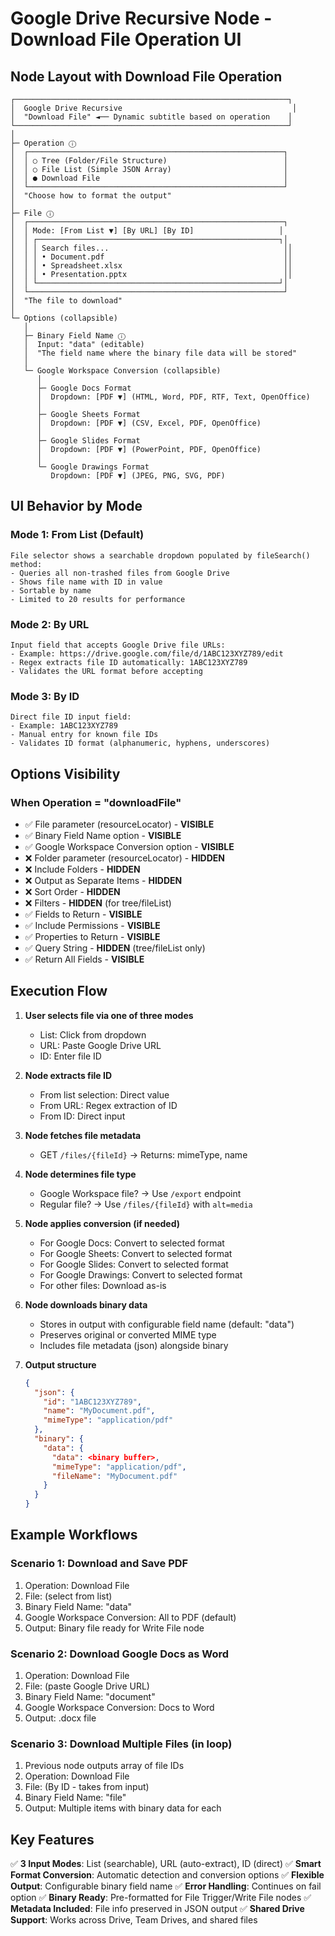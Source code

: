 # Google Drive Recursive Node - Download File Operation UI

## Node Layout with Download File Operation

```
┌─────────────────────────────────────────────────────────────┐
│  Google Drive Recursive                                      │
│  "Download File" ◄── Dynamic subtitle based on operation    │
└─────────────────────────────────────────────────────────────┘
│
├─ Operation ⓘ                                              
│  ┌─────────────────────────────────────────────────────────┐
│  │ ○ Tree (Folder/File Structure)                          │
│  │ ○ File List (Simple JSON Array)                         │
│  │ ● Download File                                         │
│  └─────────────────────────────────────────────────────────┘
│  "Choose how to format the output"
│
├─ File ⓘ                                                    
│  ┌─────────────────────────────────────────────────────────┐
│  │ Mode: [From List ▼] [By URL] [By ID]                   │
│  │ ┌──────────────────────────────────────────────────────┐│
│  │ │ Search files...                                       ││
│  │ │ • Document.pdf                                        ││
│  │ │ • Spreadsheet.xlsx                                    ││
│  │ │ • Presentation.pptx                                   ││
│  │ └──────────────────────────────────────────────────────┘│
│  └─────────────────────────────────────────────────────────┘
│  "The file to download"
│
└─ Options (collapsible)
   │
   ├─ Binary Field Name ⓘ
   │  Input: "data" (editable)
   │  "The field name where the binary file data will be stored"
   │
   └─ Google Workspace Conversion (collapsible)
      │
      ├─ Google Docs Format
      │  Dropdown: [PDF ▼] (HTML, Word, PDF, RTF, Text, OpenOffice)
      │
      ├─ Google Sheets Format
      │  Dropdown: [PDF ▼] (CSV, Excel, PDF, OpenOffice)
      │
      ├─ Google Slides Format
      │  Dropdown: [PDF ▼] (PowerPoint, PDF, OpenOffice)
      │
      └─ Google Drawings Format
         Dropdown: [PDF ▼] (JPEG, PNG, SVG, PDF)
```

## UI Behavior by Mode

### Mode 1: From List (Default)
```
File selector shows a searchable dropdown populated by fileSearch() method:
- Queries all non-trashed files from Google Drive
- Shows file name with ID in value
- Sortable by name
- Limited to 20 results for performance
```

### Mode 2: By URL
```
Input field that accepts Google Drive file URLs:
- Example: https://drive.google.com/file/d/1ABC123XYZ789/edit
- Regex extracts file ID automatically: 1ABC123XYZ789
- Validates the URL format before accepting
```

### Mode 3: By ID
```
Direct file ID input field:
- Example: 1ABC123XYZ789
- Manual entry for known file IDs
- Validates ID format (alphanumeric, hyphens, underscores)
```

## Options Visibility

### When Operation = "downloadFile"
- ✅ File parameter (resourceLocator) - **VISIBLE**
- ✅ Binary Field Name option - **VISIBLE**
- ✅ Google Workspace Conversion option - **VISIBLE**
- ❌ Folder parameter (resourceLocator) - **HIDDEN**
- ❌ Include Folders - **HIDDEN**
- ❌ Output as Separate Items - **HIDDEN**
- ❌ Sort Order - **HIDDEN**
- ❌ Filters - **HIDDEN** (for tree/fileList)
- ✅ Fields to Return - **VISIBLE**
- ✅ Include Permissions - **VISIBLE**
- ✅ Properties to Return - **VISIBLE**
- ✅ Query String - **HIDDEN** (tree/fileList only)
- ✅ Return All Fields - **VISIBLE**

## Execution Flow

1. **User selects file via one of three modes**
   - List: Click from dropdown
   - URL: Paste Google Drive URL
   - ID: Enter file ID

2. **Node extracts file ID**
   - From list selection: Direct value
   - From URL: Regex extraction of ID
   - From ID: Direct input

3. **Node fetches file metadata**
   - GET `/files/{fileId}` → Returns: mimeType, name

4. **Node determines file type**
   - Google Workspace file? → Use `/export` endpoint
   - Regular file? → Use `/files/{fileId}` with `alt=media`

5. **Node applies conversion (if needed)**
   - For Google Docs: Convert to selected format
   - For Google Sheets: Convert to selected format
   - For Google Slides: Convert to selected format
   - For Google Drawings: Convert to selected format
   - For other files: Download as-is

6. **Node downloads binary data**
   - Stores in output with configurable field name (default: "data")
   - Preserves original or converted MIME type
   - Includes file metadata (json) alongside binary

7. **Output structure**
   ```json
   {
     "json": {
       "id": "1ABC123XYZ789",
       "name": "MyDocument.pdf",
       "mimeType": "application/pdf"
     },
     "binary": {
       "data": {
         "data": <binary buffer>,
         "mimeType": "application/pdf",
         "fileName": "MyDocument.pdf"
       }
     }
   }
   ```

## Example Workflows

### Scenario 1: Download and Save PDF
1. Operation: Download File
2. File: (select from list)
3. Binary Field Name: "data"
4. Google Workspace Conversion: All to PDF (default)
5. Output: Binary file ready for Write File node

### Scenario 2: Download Google Docs as Word
1. Operation: Download File
2. File: (paste Google Drive URL)
3. Binary Field Name: "document"
4. Google Workspace Conversion: Docs to Word
5. Output: .docx file

### Scenario 3: Download Multiple Files (in loop)
1. Previous node outputs array of file IDs
2. Operation: Download File
3. File: (By ID - takes from input)
4. Binary Field Name: "file"
5. Output: Multiple items with binary data for each

## Key Features

✅ **3 Input Modes**: List (searchable), URL (auto-extract), ID (direct)
✅ **Smart Format Conversion**: Automatic detection and conversion options
✅ **Flexible Output**: Configurable binary field name
✅ **Error Handling**: Continues on fail option
✅ **Binary Ready**: Pre-formatted for File Trigger/Write File nodes
✅ **Metadata Included**: File info preserved in JSON output
✅ **Shared Drive Support**: Works across Drive, Team Drives, and shared files
